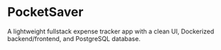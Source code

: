 # PocketSaver
A lightweight fullstack expense tracker app with a clean UI, Dockerized backend/frontend, and PostgreSQL database.
